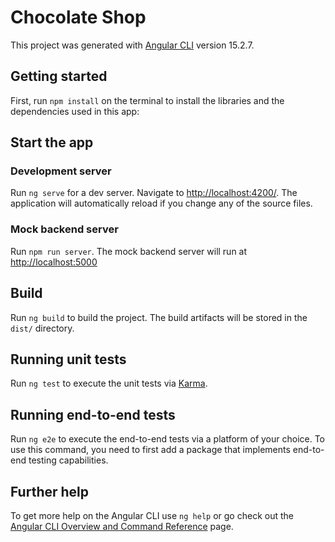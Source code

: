 # Chocolate Shop

This project was generated with [Angular CLI](https://github.com/angular/angular-cli) version 15.2.7.

## Getting started

First, run `npm install` on the terminal to install the libraries and the dependencies used in this app:

## Start the app

### Development server

Run `ng serve` for a dev server. Navigate to [http://localhost:4200/](http://localhost:4200/). The application will automatically reload if you change any of the source files.

### Mock backend server

Run `npm run server`. The mock backend server will run at [http://localhost:5000](http://localhost:5000)

## Build

Run `ng build` to build the project. The build artifacts will be stored in the `dist/` directory.

## Running unit tests

Run `ng test` to execute the unit tests via [Karma](https://karma-runner.github.io).

## Running end-to-end tests

Run `ng e2e` to execute the end-to-end tests via a platform of your choice. To use this command, you need to first add a package that implements end-to-end testing capabilities.

## Further help

To get more help on the Angular CLI use `ng help` or go check out the [Angular CLI Overview and Command Reference](https://angular.io/cli) page.
